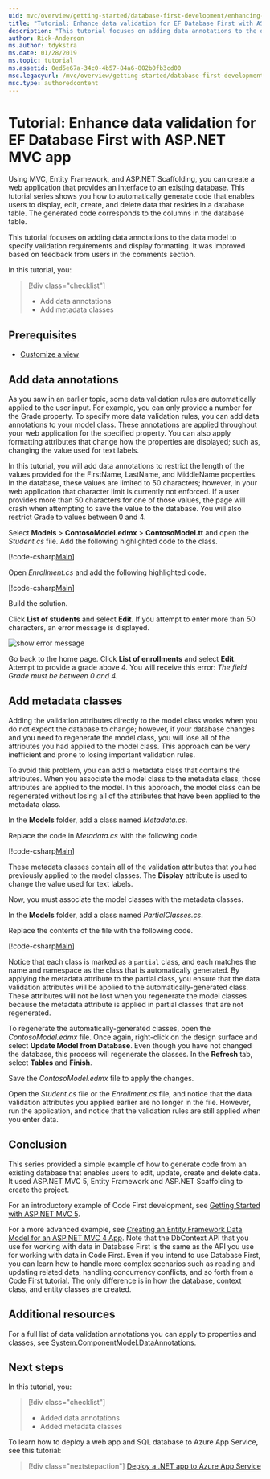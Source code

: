 ```yaml
---
uid: mvc/overview/getting-started/database-first-development/enhancing-data-validation
title: "Tutorial: Enhance data validation for EF Database First with ASP.NET MVC app"
description: "This tutorial focuses on adding data annotations to the data model to specify validation requirements and display formatting."
author: Rick-Anderson
ms.author: tdykstra
ms.date: 01/28/2019
ms.topic: tutorial
ms.assetid: 0ed5e67a-34c0-4b57-84a6-802b0fb3cd00
msc.legacyurl: /mvc/overview/getting-started/database-first-development/enhancing-data-validation
msc.type: authoredcontent
---
```


# Tutorial: Enhance data validation for EF Database First with ASP.NET MVC app

Using MVC, Entity Framework, and ASP.NET Scaffolding, you can create a web application that provides an interface to an existing database. This tutorial series shows you how to automatically generate code that enables users to display, edit, create, and delete data that resides in a database table. The generated code corresponds to the columns in the database table.

This tutorial focuses on adding data annotations to the data model to specify validation requirements and display formatting. It was improved based on feedback from users in the comments section.

In this tutorial, you:

> [!div class="checklist"]
> * Add data annotations
> * Add metadata classes

## Prerequisites

* [Customize a view](customizing-a-view.md)

## Add data annotations

As you saw in an earlier topic, some data validation rules are automatically applied to the user input. For example, you can only provide a number for the Grade property. To specify more data validation rules, you can add data annotations to your model class. These annotations are applied throughout your web application for the specified property. You can also apply formatting attributes that change how the properties are displayed; such as, changing the value used for text labels.

In this tutorial, you will add data annotations to restrict the length of the values provided for the FirstName, LastName, and MiddleName properties. In the database, these values are limited to 50 characters; however, in your web application that character limit is currently not enforced. If a user provides more than 50 characters for one of those values, the page will crash when attempting to save the value to the database. You will also restrict Grade to values between 0 and 4.

Select **Models** > **ContosoModel.edmx** > **ContosoModel.tt** and open the *Student.cs* file. Add the following highlighted code to the class.

[!code-csharp[Main](enhancing-data-validation/samples/sample1.cs?highlight=5,15,17,20)]

Open *Enrollment.cs* and add the following highlighted code.

[!code-csharp[Main](enhancing-data-validation/samples/sample2.cs?highlight=5,10)]

Build the solution.

Click **List of students** and select **Edit**. If you attempt to enter more than 50 characters, an error message is displayed.

![show error message](enhancing-data-validation/_static/image1.png)

Go back to the home page. Click **List of enrollments** and select **Edit**. Attempt to provide a grade above 4. You will receive this error: *The field Grade must be between 0 and 4.*

## Add metadata classes

Adding the validation attributes directly to the model class works when you do not expect the database to change; however, if your database changes and you need to regenerate the model class, you will lose all of the attributes you had applied to the model class. This approach can be very inefficient and prone to losing important validation rules.

To avoid this problem, you can add a metadata class that contains the attributes. When you associate the model class to the metadata class, those attributes are applied to the model. In this approach, the model class can be regenerated without losing all of the attributes that have been applied to the metadata class.

In the **Models** folder, add a class named *Metadata.cs*.

Replace the code in *Metadata.cs* with the following code.

[!code-csharp[Main](enhancing-data-validation/samples/sample3.cs)]

These metadata classes contain all of the validation attributes that you had previously applied to the model classes. The **Display** attribute is used to change the value used for text labels.

Now, you must associate the model classes with the metadata classes.

In the **Models** folder, add a class named *PartialClasses.cs*.

Replace the contents of the file with the following code.

[!code-csharp[Main](enhancing-data-validation/samples/sample4.cs)]

Notice that each class is marked as a `partial` class, and each matches the name and namespace as the class that is automatically generated. By applying the metadata attribute to the partial class, you ensure that the data validation attributes will be applied to the automatically-generated class. These attributes will not be lost when you regenerate the model classes because the metadata attribute is applied in partial classes that are not regenerated.

To regenerate the automatically-generated classes, open the *ContosoModel.edmx* file. Once again, right-click on the design surface and select **Update Model from Database**. Even though you have not changed the database, this process will regenerate the classes. In the **Refresh** tab, select **Tables** and **Finish**.

Save the *ContosoModel.edmx* file to apply the changes.

Open the *Student.cs* file or the *Enrollment.cs* file, and notice that the data validation attributes you applied earlier are no longer in the file. However, run the application, and notice that the validation rules are still applied when you enter data.

## Conclusion

This series provided a simple example of how to generate code from an existing database that enables users to edit, update, create and delete data. It used ASP.NET MVC 5, Entity Framework and ASP.NET Scaffolding to create the project. 

For an introductory example of Code First development, see [Getting Started with ASP.NET MVC 5](../introduction/getting-started.md). 

For a more advanced example, see [Creating an Entity Framework Data Model for an ASP.NET MVC 4 App](../getting-started-with-ef-using-mvc/creating-an-entity-framework-data-model-for-an-asp-net-mvc-application.md). Note that the DbContext API that you use for working with data in Database First is the same as the API you use for working with data in Code First. Even if you intend to use Database First, you can learn how to handle more complex scenarios such as reading and updating related data, handling concurrency conflicts, and so forth from a Code First tutorial. The only difference is in how the database, context class, and entity classes are created.

## Additional resources

For a full list of data validation annotations you can apply to properties and classes, see [System.ComponentModel.DataAnnotations](https://msdn.microsoft.com/library/system.componentmodel.dataannotations.aspx).

## Next steps

In this tutorial, you:

> [!div class="checklist"]
> * Added data annotations
> * Added metadata classes

To learn how to deploy a web app and SQL database to Azure App Service, see this tutorial:
> [!div class="nextstepaction"]
> [Deploy a .NET app to Azure App Service](/azure/app-service/app-service-web-tutorial-dotnet-sqldatabase/)

